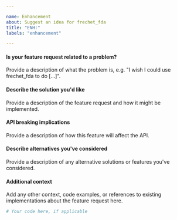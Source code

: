 ```yaml
---

name: Enhancement
about: Suggest an idea for frechet_fda
title: "ENH:"
labels: "enhancement"

---
```


#### Is your feature request related to a problem?

Provide a description of what the problem is, e.g. "I wish I could use
frechet_fda to do [...]".

#### Describe the solution you'd like

Provide a description of the feature request and how it might be implemented.

#### API breaking implications

Provide a description of how this feature will affect the API.

#### Describe alternatives you've considered

Provide a description of any alternative solutions or features you've considered.

#### Additional context

Add any other context, code examples, or references to existing implementations about
the feature request here.

```python
# Your code here, if applicable
```
